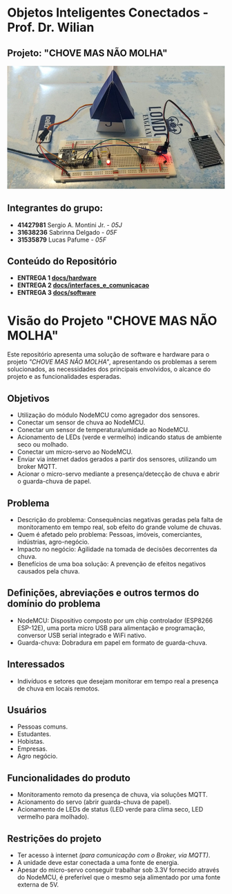 # Objetos Inteligentes Conectados - Prof. Dr. Wilian

## Projeto: "CHOVE MAS NÃO MOLHA"
![](cmnm.jpg)

## Integrantes do grupo:

* **41427981**  Sergio A. Montini Jr. - *05J*
* **31638236**  Sabrinna Delgado - *05F*
* **31535879**  Lucas Pafume - *05F*

## Conteúdo do Repositório

* **ENTREGA 1 [docs/hardware](/docs/hardware/index.md)**
* **ENTREGA 2 [docs/interfaces_e_comunicacao](/docs/interfaces_e_comunicacao/index.md)**
* **ENTREGA 3 [docs/software](/src/chove_mas_nao_molha.ino)**


# Visão do Projeto "CHOVE MAS NÃO MOLHA"

Este repositório apresenta uma solução de software e hardware para o projeto *"CHOVE MAS NÃO MOLHA"*, 
apresentando os problemas a serem solucionados, as necessidades dos principais envolvidos, o alcance do projeto e as funcionalidades esperadas.

## Objetivos

* Utilização do módulo NodeMCU como agregador dos sensores.
* Conectar um sensor de chuva ao NodeMCU.
* Conectar um sensor de temperatura/umidade ao NodeMCU.
* Acionamento de LEDs (verde e vermelho) indicando status de ambiente seco ou molhado.
* Conectar um micro-servo ao NodeMCU.
* Enviar via internet dados gerados a partir dos sensores, utilizando um broker MQTT.
* Acionar o micro-servo mediante a presença/detecção de chuva e abrir o guarda-chuva de papel.

## Problema

* Descrição do problema: Consequências negativas geradas pela falta de monitoramento em tempo real, sob efeito do grande volume de chuvas.
* Quem é afetado pelo problema: Pessoas, imóveis, comerciantes, indústrias, agro-negócio.
* Impacto no negócio: Agilidade na tomada de decisões decorrentes da chuva.
* Benefícios de uma boa solução: A prevenção de efeitos negativos causados pela chuva.

## Definições, abreviações e outros termos do domínio do problema

* NodeMCU: Dispositivo composto por um chip controlador (ESP8266 ESP-12E), uma porta micro USB para alimentação e programação, conversor USB serial integrado e WiFi nativo.
* Guarda-chuva: Dobradura em papel em formato de guarda-chuva.
 
## Interessados

* Indivíduos e setores que desejam monitorar em tempo real a presença de chuva em locais remotos.

## Usuários

* Pessoas comuns.
* Estudantes.
* Hobistas. 
* Empresas.
* Agro negócio.

## Funcionalidades do produto

* Monitoramento remoto da presença de chuva, via soluções MQTT.
* Acionamento do servo (abrir guarda-chuva de papel).
* Acionamento de LEDs de status (LED verde para clima seco, LED vermelho para molhado).

## Restrições do projeto

* Ter acesso à internet *(para comunicação com o Broker, via MQTT)*.
* A unidade deve estar conectada a uma fonte de energia.
* Apesar do micro-servo conseguir trabalhar sob 3.3V fornecido através do NodeMCU, é preferível que o mesmo seja alimentado por uma fonte externa de 5V.
